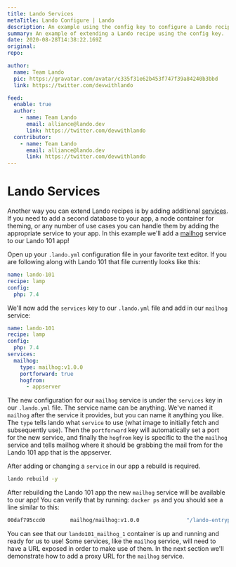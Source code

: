 ```yaml
---
title: Lando Services
metaTitle: Lando Configure | Lando
description: An example using the config key to configure a Lando recipe.
summary: An example of extending a Lando recipe using the config key.
date: 2020-08-28T14:38:22.169Z
original: 
repo: 

author:
  name: Team Lando
  pic: https://gravatar.com/avatar/c335f31e62b453f747f39a84240b3bbd
  link: https://twitter.com/devwithlando

feed:
  enable: true
  author:
    - name: Team Lando
      email: alliance@lando.dev
      link: https://twitter.com/devwithlando
  contributor:
    - name: Team Lando
      email: alliance@lando.dev
      link: https://twitter.com/devwithlando
---
```


# Lando Services

<GuideHeader test="https://github.com/lando/lando/blob/master/examples/lando-101/README.md" name="Team Lando" pic="https://gravatar.com/avatar/c335f31e62b453f747f39a84240b3bbd" link="https://twitter.com/devwithlando" />
<YouTube url="" />

Another way you can extend Lando recipes is by adding additional [services](/config/services.html). If you need to add a second database to your app, a node container for theming, or any number of use cases you can handle them by adding the appropriate service to your app. In this example we'll add a [mailhog](/config/mailhog.html) service to our Lando 101 app!

Open up your `.lando.yml` configuration file in your favorite text editor. If you are following along with Lando 101 that file currently looks like this:

```yaml
name: lando-101
recipe: lamp
config:
  php: 7.4
```

We'll now add the `services` key to our `.lando.yml` file and add in our `mailhog` service:

```yaml
name: lando-101
recipe: lamp
config:
  php: 7.4
services:
  mailhog:
    type: mailhog:v1.0.0
    portforward: true
    hogfrom:
      - appserver
```

The new configuration for our `mailhog` service is under the `services` key in our `.lando.yml` file. The service name can be anything. We've named it `mailhog` after the service it provides, but you can name it anything you like. The `type` tells lando what `service` to use (what image to initially fetch and subsequently use). Then the `portforward` key will automatically set a port for the new service, and finally the `hogfrom` key is specific to the the `mailhog` service and tells mailhog where it should be grabbing the mail from for the Lando 101 app that is the appserver.

After adding or changing a `service` in our app a rebuild is required.

```bash
lando rebuild -y
```

After rebuilding the Lando 101 app the new `mailhog` service will be available to our app! You can verify that by running: `docker ps` and you should see a line similar to this:

```bash
00daf795ccd0        mailhog/mailhog:v1.0.0               "/lando-entrypoint.s…"   25 seconds ago      Up 24 seconds       8025/tcp, 127.0.0.1:32780->80/tcp, 127.0.0.1:32778->1025/tcp              lando101_mailhog_1
```

You can see that our `lando101_mailhog_1` container is up and running and ready for us to use! Some services, like the `mailhog` service, will need to have a URL exposed in order to make use of them. In the next section we'll demonstrate how to add a proxy URL for the `mailhog` service.

<GuideFooter test="" original="" repo=""/>
<Newsletter />
